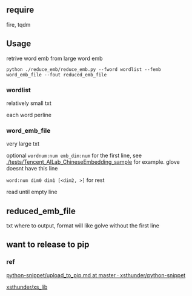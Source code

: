 ## require

fire, tqdm

## Usage

retrive word emb from large word emb

```
python ./reduce_emb/reduce_emb.py --fword wordlist --femb word_emb_file --fout reduced_emb_file
```

### wordlist

relatively small txt

each word perline

### word_emb_file

very large txt

optional `wordnum:num emb_dim:num` for the first line, see [./tests/Tencent_AILab_ChineseEmbedding_sample](./tests/Tencent_AILab_ChineseEmbedding_sample) for example. glove doesnt have this line

`word:num dim0 dim1 [<dim2, >]` for rest

read until empty line

## reduced_emb_file

txt where to output, format will like golve without the first line

## want to release to pip 

### ref 

[python-snippet/upload_to_pip.md at master · xsthunder/python-snippet](https://github.com/xsthunder/python-snippet/blob/master/python/upload_to_pip.md)

[xsthunder/xs_lib](https://github.com/xsthunder/xs_lib)
